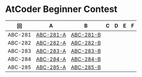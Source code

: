 # AtCoder Beginner Contest

| 回 | A | B | C | D | E | F |
|:---:|:---:|:---:|:---:|:---:|:---:|:---:|
| ABC-281 | [ABC-281-A](ABC-281-A.py) | [ABC-281-B](ABC-281-B.py) |  |  |  |  |
| ABC-282 | [ABC-282-A](ABC-282-A.py) | [ABC-282-B](ABC-282-B.py) |  |  |  |  |
| ABC-283 | [ABC-283-A](ABC-283-A.py) | [ABC-283-B](ABC-283-B.py) |  |  |  |  |
| ABC-284 | [ABC-284-A](ABC-284-A.py) | [ABC-284-B](ABC-284-B.py) |  |  |  |  |
| ABC-285 | [ABC-285-A](ABC-285-A.py) | [ABC-285-B](ABC-285-B.py) |  |  |  |  |
